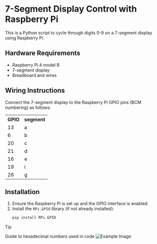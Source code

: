 # 7-Segment Display Control with Raspberry Pi

This is a Python script to cycle through digits 0-9 on a 7-segment display using Raspberry Pi.

## Hardware Requirements
- Raspberry Pi 4 model B
- 7-segment display
- Breadboard and wires

## Wiring Instructions
Connect the 7-segment display to the Raspberry Pi GPIO pins (BCM numbering) as follows:

<table>
  <tr>
    <th>GPIO</th>
    <th>segment</th>
  </tr>
  <tr>
    <td>13</td>
    <td>a</td>
  </tr>
  <tr>
    <td>6</td>
    <td>b</td>
  </tr>
  <tr>
    <td>20</td>
    <td>c</td>
  </tr>
  <tr>
    <td>21</td>
    <td>d</td>
  </tr>
  <tr>
    <td>16</td>
    <td>e</td>
  </tr>
  <tr>
    <td>19</td>
    <td>i</td>
  </tr>
    <tr>
    <td>26</td>
    <td>g</td>
  </tr>
</table>


## Installation
1. Ensure the Raspberry Pi is set up and the GPIO interface is enabled.
2. Install the `RPi.GPIO` library (if not already installed):
   ```bash
   pip install RPi.GPIO

> [!TIP]
> Guide to hexadecimal numbers used in code
![Example Image](https://drive.google.com/uc?id=[1V6INvQqwRdr_U_8Xs995vFQGCe7N8LEy])
